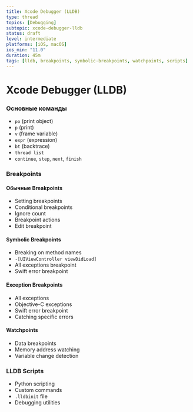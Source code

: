 ```yaml
---
title: Xcode Debugger (LLDB)
type: thread
topics: [Debugging]
subtopic: xcode-debugger-lldb
status: draft
level: intermediate
platforms: [iOS, macOS]
ios_min: "11.0"
duration: 45m
tags: [lldb, breakpoints, symbolic-breakpoints, watchpoints, scripts]
---
```


# Xcode Debugger (LLDB)


### Основные команды
- `po` (print object)
- `p` (print)
- `v` (frame variable)
- `expr` (expression)
- `bt` (backtrace)
- `thread list`
- `continue`, `step`, `next`, `finish`

### Breakpoints

#### Обычные Breakpoints
- Setting breakpoints
- Conditional breakpoints
- Ignore count
- Breakpoint actions
- Edit breakpoint

#### Symbolic Breakpoints
- Breaking on method names
- `-[UIViewController viewDidLoad]`
- All exceptions breakpoint
- Swift error breakpoint

#### Exception Breakpoints
- All exceptions
- Objective-C exceptions
- Swift error breakpoint
- Catching specific errors

#### Watchpoints
- Data breakpoints
- Memory address watching
- Variable change detection

### LLDB Scripts
- Python scripting
- Custom commands
- `.lldbinit` file
- Debugging utilities


